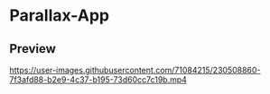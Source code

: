 # Parallax-App
 
## Preview

https://user-images.githubusercontent.com/71084215/230508860-7f3afd88-b2e9-4c37-b195-73d60cc7c19b.mp4

